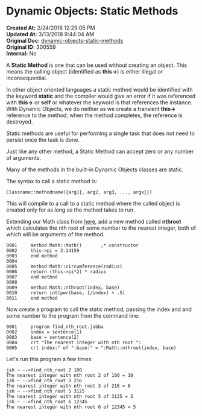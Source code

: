 # Dynamic Objects: Static Methods

**Created At:** 2/24/2018 12:29:05 PM  
**Updated At:** 3/13/2018 9:44:04 AM  
**Original Doc:** [dynamic-objects-static-methods](https://docs.jbase.com/42948-dynamic-objects/dynamic-objects-static-methods)  
**Original ID:** 300559  
**Internal:** No  


A **Static Method** is one that can be used without creating an object. This means the calling object (identified as **this-&gt;**) is either illegal or inconsequential.

In other object oriented languages a static method would be identified with the keyword **static** and the compiler would give an error if it was referenced with **this-&gt;** or **self** or whatever the keyword is that references the instance. With Dynamic Objects, we do neither as we create a transient **this-&gt;** reference to the method; when the method completes, the reference is destroyed.

Static methods are useful for performing a single task that does not need to persist once the task is done.

Just like any other method, a Static Method can accept zero or any number of arguments.

Many of the methods in the built-in Dynamic Objects classes are static.

The syntax to call a static method is:

```
Classname::methodname({arg1{, arg2, arg3, ..., argx}})
```

This will compile to a call to a static method where the called object is created only for as long as the method takes to run.

Extending our Math class from [here](./../dynamic-objects-instance-methods), add a new method called **nthroot** which calculates the nth root of some number to the nearest integer, both of which will be arguments of the method.

```
0001     method Math::Math()       ;* constructor
0002     this->pi = 3.14159
0003     end method
0004
0005     method Math::circumference(radius)
0006     return (this->pi*2) * radius
0007     end method
0008
0009     method Math::nthroot(index, base)
0010     return int(pwr(base, 1/index) + .5)
0011     end method
```

Now create a program to call the static method, passing the index and and some number to the program from the command line:

```
0001     program find_nth_root.jabba
0002     index = sentence(1)
0003     base = sentence(2)
0004     crt "The nearest integer with nth root ":
0005     crt index:" of ":base:" = ":Math::nthroot(index, base)
```

Let's run this program a few times:

```
jsh ~ -->find_nth_root 2 100
The nearest integer with nth root 2 of 100 = 10
jsh ~ -->find_nth_root 3 216
The nearest integer with nth root 3 of 216 = 6
jsh ~ -->find_nth_root 5 3125
The nearest integer with nth root 5 of 3125 = 5
jsh ~ -->find_nth_root 6 12345
The nearest integer with nth root 6 of 12345 = 5
```
